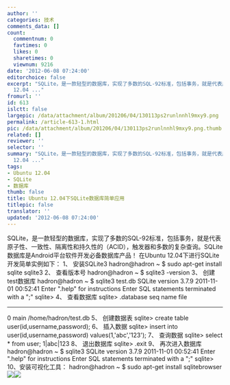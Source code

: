 ```yaml
---
author: ''
categories: 技术
comments_data: []
count:
  commentnum: 0
  favtimes: 0
  likes: 0
  sharetimes: 0
  viewnum: 9216
date: '2012-06-08 07:24:00'
editorchoice: false
excerpt: "SQLite，是一款轻型的数据库，实现了多数的SQL-92标准，包括事务，就是代表原子性、一致性、隔离性和持久性的（ACID），触发器和多数的复杂查询。SQLite数据库是Android平台软件开发必备数据库产品！\r\n在Ubuntu
  12.04 ..."
fromurl: ''
id: 613
islctt: false
largepic: /data/attachment/album/201206/04/130113ps2runlnnhl9mxy9.png
permalink: /article-613-1.html
pic: /data/attachment/album/201206/04/130113ps2runlnnhl9mxy9.png.thumb.jpg
related: []
reviewer: ''
selector: ''
summary: "SQLite，是一款轻型的数据库，实现了多数的SQL-92标准，包括事务，就是代表原子性、一致性、隔离性和持久性的（ACID），触发器和多数的复杂查询。SQLite数据库是Android平台软件开发必备数据库产品！\r\n在Ubuntu
  12.04 ..."
tags:
- Ubuntu 12.04
- SQLite
- 数据库
thumb: false
title: Ubuntu 12.04下SQLite数据库简单应用
titlepic: false
translator: ''
updated: '2012-06-08 07:24:00'
---
```


 SQLite，是一款轻型的数据库，实现了多数的SQL-92标准，包括事务，就是代表原子性、一致性、隔离性和持久性的（ACID），触发器和多数的复杂查询。SQLite数据库是Android平台软件开发必备数据库产品！
在Ubuntu 12.04下进行SQLite开发简单实例如下：
1、 安装SQLite3 
 hadron@hadron ~ $ sudo apt-get install sqlite sqlite3
2、 查看版本号 
 hadron@hadron ~ $ sqlite3 -version
3、 创建test数据库
 hadron@hadron ~ $ sqlite3 test.db 
 SQLite version 3.7.9 2011-11-01 00:52:41
 Enter ".help" for instructions
 Enter SQL statements terminated with a ";"
 sqlite> 
4、 查看数据库
 sqlite> .database
 seq name file 
 --- --------------- ----------------------------------------------------------
 0 main /home/hadron/test.db 
5、 创建数据表
 sqlite> create table user(id,username,password);
6、 插入数据
 sqlite> insert into user(id,username,password) values(1,'abc','123');
7、 查询数据
 sqlite> select \* from user;
 1|abc|123
8、 退出数据库
 sqlite> .exit
9、 再次进入数据库
 hadron@hadron ~ $ sqlite3
 SQLite version 3.7.9 2011-11-01 00:52:41
 Enter ".help" for instructions
 Enter SQL statements terminated with a ";"
 sqlite> 
10、安装可视化工具：
 hadron@hadron ~ $ sudo apt-get install sqlitebrowser![](/data/attachment/album/201206/04/130113ps2runlnnhl9mxy9.png)![](/data/attachment/album/201206/04/130132fy22o32nwtanqcqa.png)
